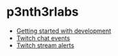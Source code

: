 # p3nth3rlabs

- [Getting started with development](./docs/getting-started.md)
- [Twitch chat events](./docs/chat-events.md)
- [Twitch stream alerts](./docs/stream-alerts.md)
